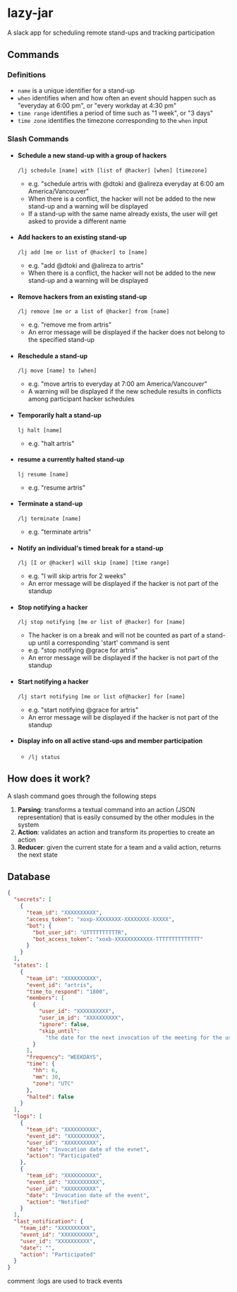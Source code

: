 # lazy-jar

A slack app for scheduling remote stand-ups and tracking participation

## Commands

### Definitions

* `name` is a unique identifier for a stand-up
* `when` identifies when and how often an event should happen such as "everyday at 6:00 pm", or "every workday at 4:30 pm"
* `time range` identifies a period of time such as "1 week", or "3 days"
* `time zone` identifies the timezone corresponding to the `when` input

### Slash Commands

* #### Schedule a new stand-up with a group of hackers
    `/lj schedule [name] with [list of @hacker] [when] [timezone]`
  * e.g. "schedule artris with @dtoki and @alireza everyday at 6:00 am America/Vancouver"
  * When there is a conflict, the hacker will not be added to the new stand-up and a warning will be displayed
  * If a stand-up with the same name already exists, the user will get asked to provide a different name
  

* #### Add hackers to an existing stand-up
    `/lj add [me or list of @hacker] to [name]` 
  * e.g. "add @dtoki and @alireza to artris"
  * When there is a conflict, the hacker will not be added to the new stand-up and a warning will be displayed

* #### Remove hackers from an existing stand-up
    `/lj remove [me or a list of @hacker] from [name]`
  * e.g. "remove me from artris"
  * An error message will be displayed if the hacker does not belong to the specified stand-up

* #### Reschedule a stand-up
    `/lj move [name] to [when]`
  * e.g. "move artris to everyday at 7:00 am America/Vancouver"
  * A warning will be displayed if the new schedule results in conflicts among participant hacker schedules

* #### Temporarily halt a stand-up
    `lj halt [name]`
  * e.g. "halt artris"

* #### resume a currently halted stand-up
    `lj resume [name]`
  * e.g. "resume artris"

* #### Terminate a stand-up
    `/lj terminate [name]`
  * e.g. "terminate artris"


* #### Notify an individual's timed break for a stand-up
    `/lj [I or @hacker] will skip [name] [time range]`

  * e.g. "I will skip artris for 2 weeks"
  * An error message will be displayed if the hacker is not part of the standup

* #### Stop notifying a hacker
    `/lj stop notifying [me or list of @hacker] for [name]`
  * The hacker is on a break and will not be counted as part of a stand-up until a corresponding 'start' command is sent
  * e.g. "stop notifying @grace for artris"
  * An error message will be displayed if the hacker is not part of the standup

* #### Start notifying a hacker 
    `/lj start notifying [me or list of@hacker] for [name]`
  * e.g. "start notifying @grace for artris"
  * An error message will be displayed if the hacker is not part of the standup

* #### Display info on all active stand-ups and member participation
    * `/lj status`


## How does it work?

A slash command goes through the following steps

1.  **Parsing**: transforms a textual command into an action (JSON representation) that is easily consumed by the other modules in the system
2.  **Action**: validates an action and transform its properties to create an action
3.  **Reducer**: given the current state for a team and a valid action, returns the next state

## Database

```json
{
  "secrets": [
    {
      "team_id": "XXXXXXXXXX",
      "access_token": "xoxp-XXXXXXXX-XXXXXXXX-XXXXX",
      "bot": {
        "bot_user_id": "UTTTTTTTTTTR",
        "bot_access_token": "xoxb-XXXXXXXXXXXX-TTTTTTTTTTTTTT"
      }
    }
  ],
  "states": [
    {
      "team_id": "XXXXXXXXXX",
      "event_id": "artris",
      "time_to_respond": "1800",
      "members": [
        {
          "user_id": "XXXXXXXXXX",
          "user_im_id": "XXXXXXXXXX",
          "ignore": false,
          "skip_until":
            "the date for the next invocation of the meeting for the user"
        }
      ],
      "frequency": "WEEKDAYS",
      "time": {
        "hh": 6,
        "mm": 30,
        "zone": "UTC"
      },
      "halted": false
    }
  ],
  "logs": [
    {
      "team_id": "XXXXXXXXXX",
      "event_id": "XXXXXXXXXX",
      "user_id": "XXXXXXXXXX",
      "date": "Invocation date of the evnet",
      "action": "Participated"
    },
    {
      "team_id": "XXXXXXXXXX",
      "event_id": "XXXXXXXXXX",
      "user_id": "XXXXXXXXXX",
      "date": "Invocation date of the event",
      "action": "Notified"
    }
  ],
  "last_notification": {
    "team_id": "XXXXXXXXXX",
    "event_id": "XXXXXXXXXX",
    "user_id": "XXXXXXXXXX",
    "date": "",
    "action": "Participated"
  }
}
```
comment :logs are used to track events

